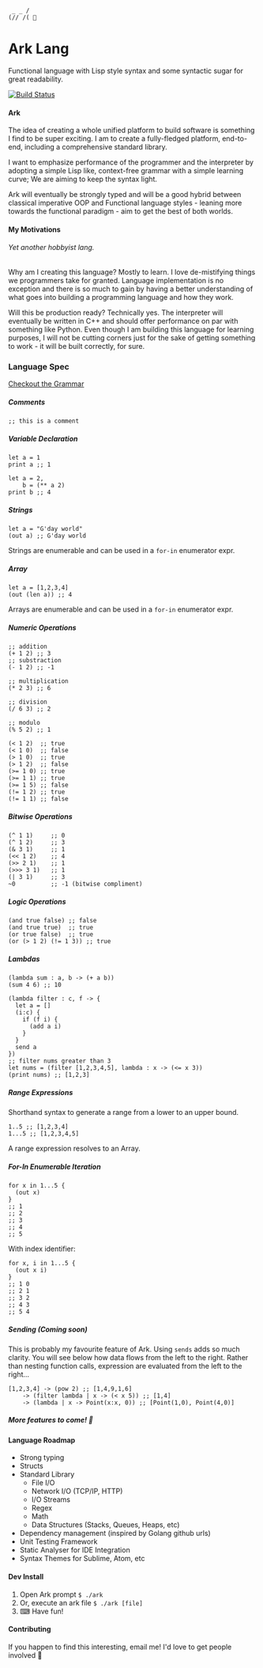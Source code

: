 ```
 _ _ /
(// /( 🦒
```

# Ark Lang
Functional language with Lisp style syntax and some syntactic sugar for great readability.

[![Build Status](https://travis-ci.org/andjonno/ark-lang.svg?branch=master)](https://travis-ci.org/andjonno/ark-lang)

#### Ark
The idea of creating a whole unified platform to build software is something I find to be super exciting.  I am to 
create a fully-fledged platform, end-to-end, including a comprehensive standard library.

I want to emphasize performance of the programmer and the interpreter by adopting a simple Lisp like, context-free 
grammar with a simple learning curve; We are aiming to keep the syntax light.

Ark will eventually be strongly typed and will be a good hybrid between classical imperative OOP and Functional language
styles - leaning more towards the functional paradigm - aim to get the best of both worlds.

#### My Motivations
###### Yet another hobbyist lang.

Why am I creating this language? Mostly to learn. I love de-mistifying things we programmers take for granted. 
Language implementation is no exception and there is so much to gain by having a better understanding of what goes into 
building a programming language and how they work.

Will this be production ready? Technically yes. The interpreter will eventually be written in C++ and should offer 
performance on par with something like Python. Even though I am building this language for learning purposes, I will not
be cutting corners just for the sake of getting something to work - it will be built correctly, for sure.

### Language Spec

[Checkout the Grammar](https://github.com/andjonno/ark-lang/blob/master/resources/grammar.txt)

##### Comments
```
;; this is a comment
```

##### Variable Declaration
```
let a = 1
print a ;; 1

let a = 2,
    b = (** a 2)
print b ;; 4
```

##### Strings

```
let a = "G'day world"
(out a) ;; G'day world
```

Strings are enumerable and can be used in a `for-in` enumerator expr.

##### Array

```
let a = [1,2,3,4]
(out (len a)) ;; 4
```

Arrays are enumerable and can be used in a `for-in` enumerator expr.

##### Numeric Operations
```
;; addition
(+ 1 2) ;; 3
;; substraction
(- 1 2) ;; -1
```

```
;; multiplication
(* 2 3) ;; 6

;; division
(/ 6 3) ;; 2
```

```
;; modulo
(% 5 2) ;; 1
```

```
(< 1 2)  ;; true
(< 1 0)  ;; false
(> 1 0)  ;; true
(> 1 2)  ;; false
(>= 1 0) ;; true
(>= 1 1) ;; true
(>= 1 5) ;; false
(!= 1 2) ;; true
(!= 1 1) ;; false
```

##### Bitwise Operations

```
(^ 1 1)     ;; 0
(^ 1 2)     ;; 3
(& 3 1)     ;; 1
(<< 1 2)    ;; 4
(>> 2 1)    ;; 1
(>>> 3 1)   ;; 1
(| 3 1)     ;; 3
~0          ;; -1 (bitwise compliment)
```

##### Logic Operations
```
(and true false) ;; false
(and true true)  ;; true
(or true false)  ;; true
(or (> 1 2) (!= 1 3)) ;; true 
```

##### Lambdas

```
(lambda sum : a, b -> (+ a b))
(sum 4 6) ;; 10
```

```
(lambda filter : c, f -> {
  let a = []
  (i:c) {
    if (f i) {
      (add a i)
    }
  }
  send a
})
;; filter nums greater than 3
let nums = (filter [1,2,3,4,5], lambda : x -> (<= x 3))
(print nums) ;; [1,2,3]
```

##### Range Expressions

Shorthand syntax to generate a range from a lower to an upper bound.
```
1..5 ;; [1,2,3,4]
1...5 ;; [1,2,3,4,5]
```

A range expression resolves to an Array.

##### For-In Enumerable Iteration

```
for x in 1...5 {
  (out x)
}
;; 1
;; 2
;; 3
;; 4
;; 5
```

With index identifier:

```
for x, i in 1...5 {
  (out x i)
}
;; 1 0
;; 2 1
;; 3 2
;; 4 3
;; 5 4
```


##### Sending (Coming soon)

This is probably my favourite feature of Ark. Using `sends` adds so much clarity. You will see below how data flows 
from the left to the right. Rather than nesting function calls, expression are evaluated from the left to the right...

```
[1,2,3,4] -> (pow 2) ;; [1,4,9,1,6]
    -> (filter lambda | x -> (< x 5)) ;; [1,4]
    -> (lambda | x -> Point(x:x, 0)) ;; [Point(1,0), Point(4,0)]
```

##### More features to come! 💃

#### Language Roadmap

- Strong typing
- Structs
- Standard Library
    - File I/O
    - Network I/O (TCP/IP, HTTP)
    - I/O Streams
    - Regex
    - Math
    - Data Structures (Stacks, Queues, Heaps, etc)
- Dependency management (inspired by Golang github urls)
- Unit Testing Framework
- Static Analyser for IDE Integration
- Syntax Themes for Sublime, Atom, etc


#### Dev Install

1. Open Ark prompt `$ ./ark`
2. Or, execute an ark file `$ ./ark [file]`
3. ⌨ Have fun!

#### Contributing
If you happen to find this interesting, email me! I'd love to get people involved 🙂
